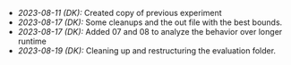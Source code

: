 * *2023-08-11 (DK):* Created copy of previous experiment
* *2023-08-17 (DK):* Some cleanups and the out file with the best bounds.
* *2023-08-17 (DK):* Added 07 and 08 to analyze the behavior over longer runtime
* *2023-08-19 (DK):* Cleaning up and restructuring the evaluation folder.